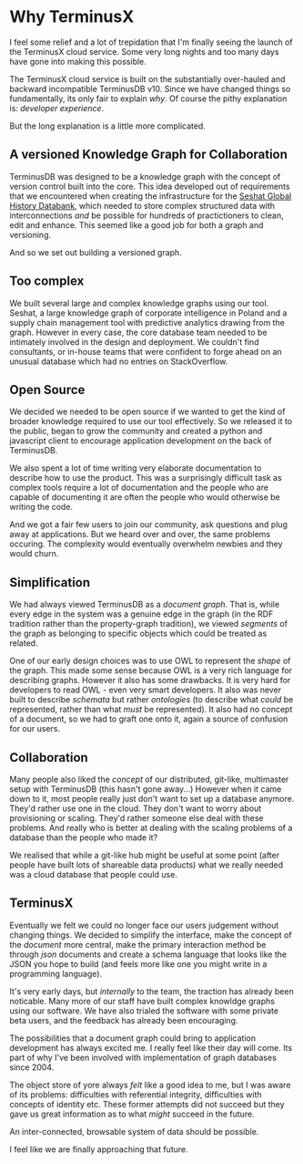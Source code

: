 # Why TerminusX

I feel some relief and a lot of trepidation that I'm finally seeing
the launch of the TerminusX cloud service. Some very long nights and
too many days have gone into making this possible.

The TerminusX cloud service is built on the substantially over-hauled
and backward incompatible TerminusDB v10. Since we have changed things
so fundamentally, its only fair to explain *why*. Of course the pithy
explanation is: *developer experience*.

But the long explanation is a little more complicated.

## A versioned Knowledge Graph for Collaboration

TerminusDB was designed to be a knowledge graph with the concept of
version control built into the core. This idea developed out of
requirements that we encountered when creating the infrastructure for
the [Seshat Global History Databank](http://seshatdatabank.info/),
which needed to store complex structured data with interconnections
*and* be possible for hundreds of practictioners to clean, edit and
enhance. This seemed like a good job for both a graph and versioning.

And so we set out building a versioned graph.

## Too complex

We built several large and complex knowledge graphs using our
tool. Seshat, a large knowledge graph of corporate intelligence in
Poland and a supply chain management tool with predictive analytics
drawing from the graph. However in every case, the core database team
needed to be intimately involved in the design and deployment. We
couldn't find consultants, or in-house teams that were confident to
forge ahead on an unusual database which had no entries on
StackOverflow.

## Open Source

We decided we needed to be open source if we wanted to get the kind of
broader knowledge required to use our tool effectively. So we released
it to the public, began to grow the community and created a python and
javascript client to encourage application development on the back of
TerminusDB.

We also spent a lot of time writing very elaborate documentation to
describe how to use the product. This was a surprisingly difficult
task as complex tools require a lot of documentation and the people
who are capable of documenting it are often the people who would
otherwise be writing the code.

And we got a fair few users to join our community, ask questions and
plug away at applications. But we heard over and over, the same
problems occuring. The complexity would eventually overwhelm newbies
and they would churn.

## Simplification

We had always viewed TerminusDB as a *document graph*. That is, while
every edge in the system was a genuine edge in the graph (in the RDF
tradition rather than the property-graph tradition), we viewed
*segments* of the graph as belonging to specific objects which could
be treated as related.

One of our early design choices was to use OWL to represent the
*shape* of the graph. This made some sense because OWL is a very rich
language for describing graphs. However it also has some drawbacks. It
is very hard for developers to read OWL - even very smart
developers. It also was never built to describe *schemata* but rather
*ontologies* (to describe what *could* be represented, rather than
what *must* be represented). It also had no concept of a document, so
we had to graft one onto it, again a source of confusion for our users.

## Collaboration

Many people also liked the *concept* of our distributed, git-like,
multimaster setup with TerminusDB (this hasn't gone away...) However
when it came down to it, most people really just don't want to set up
a database anymore. They'd rather use one in the cloud. They don't
want to worry about provisioning or scaling. They'd rather someone
else deal with these problems. And really who is better at dealing
with the scaling problems of a database than the people who made it?

We realised that while a git-like hub might be useful at some point
(after people have built lots of shareable data products) what we
really needed was a cloud database that people could use.

## TerminusX

Eventually we felt we could no longer face our users judgement without
changing things. We decided to simplify the interface, make the
concept of the *document* more central, make the primary interaction
method be through *json* documents and create a schema language that
looks like the JSON you hope to build (and feels more like one you
might write in a programming language).

It's very early days, but *internally* to the team, the traction has
already been noticable. Many more of our staff have built complex
knowldge graphs using our software. We have also trialed the software
with some private beta users, and the feedback has already been
encouraging.

The possibilities that a document graph could bring to application
development has always excited me. I really feel like their day will
come. Its part of why I've been involved with implementation of graph
databases since 2004.

The object store of yore always *felt* like a good idea to me, but I
was aware of its problems: difficulties with referential integrity,
difficulties with concepts of identity etc. These former attempts did
not succeed but they gave us great information as to what *might*
succeed in the future.

An inter-connected, browsable system of data should be possible.

I feel like we are finally approaching that future.

